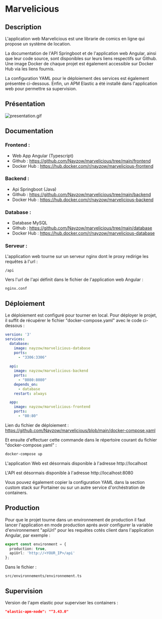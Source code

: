# Marvelicious

## Description

L'application web Marvelicious est une librarie de comics en ligne qui propose un système de location.

La documentation de l'API Springboot et de l'application web Angular, ainsi que leur code source, sont disponibles sur leurs liens respectifs sur Github. Une image Docker de chaque projet est également accessible sur Docker Hub via les liens fournis.

La configuration YAML pour le déploiement des services est également présentée ci-dessous. Enfin, un APM Elastic a été installé dans l'application web pour permettre sa supervision.

## Présentation

![presentation.gif](resources%2Fpresentation.gif)

## Documentation

### Frontend :
- Web App Angular (Typescript)
- Github : https://github.com/Nayzow/marvelicious/tree/main/frontend
- Docker Hub : https://hub.docker.com/r/nayzow/marvelicious-frontend

### Backend :
- Api Springboot (Java)
- Github : https://github.com/Nayzow/marvelicious/tree/main/backend
- Docker Hub : https://hub.docker.com/r/nayzow/marvelicious-backend

### Database :
- Database MySQL
- Github : https://github.com/Nayzow/marvelicious/tree/main/database
- Docker Hub : https://hub.docker.com/r/nayzow/marvelicious-database

### Serveur :

L'application web tourne sur un serveur nginx dont le proxy redirige les requêtes à l'url :

```
/api
```

Vers l'url de l'api définit dans le fichier de l'application web Angular :

```
nginx.conf
```

## Déploiement

Le déploiement est configuré pour tourner en local. Pour déployer le projet, il suffit de récupérer le fichier "docker-compose.yaml" avec le code ci-dessous :

```yaml
version: '3'
services:
  database:
    image: nayzow/marvelicious-database
    ports:
      - "3306:3306"
      
  api:
    image: nayzow/marvelicious-backend
    ports:
      - "8080:8080"
    depends_on:
      - database
    restart: always

  app:
    image: nayzow/marvelicious-frontend
    ports:
      - "80:80"
```

Lien du fichier de déploiement : https://github.com/Nayzow/marvelicious/blob/main/docker-compose.yaml

Et ensuite d'effectuer cette commande dans le répertoire courant du fichier "docker-compose.yaml" :

```bash
docker-compose up
```

L'application Web est désormais disponible à l'adresse http://localhost

L'API est désormais disponible à l'adresse http://localhost:8080

Vous pouvez également copier la configuration YAML dans la section custom stack sur Portainer ou sur un autre service d'orchéstration de containers.

## Production

Pour que le projet tourne dans un environnement de production il faut lancer l'application en mode production aprés avoir configurer la variable d'environnement "apiUrl" pour les requêtes cotés client dans l'application Angular, par exemple :

```typescript
export const environment = {  
  production: true,  
  apiUrl: 'http://<YOUR_IP>/api'  
};
```

Dans le fichier :

```
src/environnements/environnement.ts 
```

## Supervision

Version de l'apm elastic pour superviser les containers :

```json
"elastic-apm-node": "^3.43.0"
```
